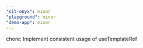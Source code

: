 ```yaml
---
"sit-onyx": minor
"playground": minor
"demo-app": minor
---
```


chore: Implement consistent usage of useTemplateRef
